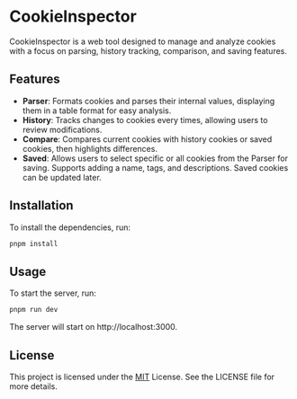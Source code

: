 # CookieInspector

CookieInspector is a web tool designed to manage and analyze cookies with a focus on parsing, history tracking, comparison, and saving features.

## Features

- **Parser**: Formats cookies and parses their internal values, displaying them in a table format for easy analysis.
- **History**: Tracks changes to cookies every times, allowing users to review modifications.
- **Compare**: Compares current cookies with history cookies or saved cookies, then highlights differences.
- **Saved**: Allows users to select specific or all cookies from the Parser for saving. Supports adding a name, tags, and descriptions. Saved cookies can be updated later.

## Installation

To install the dependencies, run:

```bash
pnpm install
```

## Usage

To start the server, run:

```bash
pnpm run dev
```

The server will start on http://localhost:3000.

## License

This project is licensed under the [MIT](https://github.com/isixe/CookieInspector?tab=MIT-1-ov-file) License. See the LICENSE file for more details.
